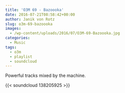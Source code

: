 ```yaml
---
title: 'O3M 69 - Bazoooka'
date: 2016-07-21T08:58:42+00:00
author: Janik von Rotz
slug: o3m-69-bazoooka
images:
  - /wp-content/uploads/2016/07/O3M-69-Bazoooka.jpg
categories:
  - Music
tags:
  - o3m
  - playlist
  - soundcloud
---
```

Powerful tracks mixed by the machine.

{{< soundcloud 138205925 >}}